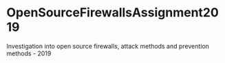 # OpenSourceFirewallsAssignment2019
Investigation into open source firewalls, attack methods and prevention methods - 2019
